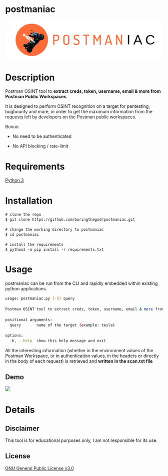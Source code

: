 # postmaniac

![](assets/long_banner.png)

# Description

Postman OSINT tool to **extract creds, token, username, email & more from Postman Public Workspaces**.

It is designed to perform OSINT recognition on a target for pentesting, bugbounty and more, in order to get the maximum information from the requests left by developers on the Postman public workspaces.

Bonus:

- No need to be authenticated

- No API blocking / rate-limit

# Requirements

[Python 3](https://www.python.org/download/releases/3.0/)

# Installation

```console
# clone the repo
$ git clone https://github.com/boringthegod/postmaniac.git

# change the working directory to postmaniac
$ cd postmaniac

# install the requirements
$ python3 -m pip install -r requirements.txt
```

# Usage

postmaniac can be run from the CLI and rapidly embedded within existing python applications.

```bash
usage: postmaniac.py [-h] query

Postman OSINT tool to extract creds, token, username, email & more from Postman Public Workspaces

positional arguments:
  query       name of the target (example: tesla)

options:
  -h, --help  show this help message and exit
```

All the interesting information (whether in the environment values of the Postman Workspace, or in authentication values, in the headers or directly in the body of each request) is retrieved and **written in the scan.txt file**

## Demo

![](https://github.com/boringthegod/postmaniac/blob/master/assets/demo.gif)

# Details

## Disclaimer

This tool is for educational purposes only, I am not responsible for its use.

## License

[GNU General Public License v3.0](https://www.gnu.org/licenses/gpl-3.0.fr.html)
